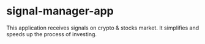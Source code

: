 # signal-manager-app
This application receives signals on crypto &amp; stocks market. It simplifies and speeds up the process of investing. 

